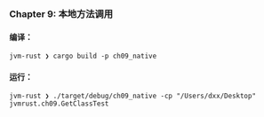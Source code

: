 ### Chapter 9: 本地方法调用

#### 编译：

```shell
jvm-rust ❯ cargo build -p ch09_native
```

#### 运行：

```shell
jvm-rust ❯ ./target/debug/ch09_native -cp "/Users/dxx/Desktop" jvmrust.ch09.GetClassTest

```
